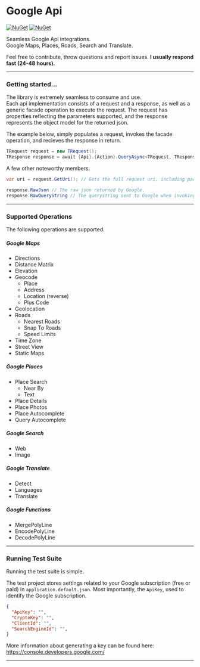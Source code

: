 # Google Api
[![NuGet](https://img.shields.io/nuget/dt/GoogleApi.svg)](https://www.nuget.org/packages/GoogleApi/)
[![NuGet](https://img.shields.io/nuget/v/GoogleApi.svg)](https://www.nuget.org/packages/GoogleApi/)

Seamless Google Api integrations.  
Google Maps, Places, Roads, Search and Translate.  

Feel free to contribute, throw questions and report issues. **I usually respond fast (24-48 hours).**  

*** 

### Getting started...
The library is extremely seamless to consume and use.  
Each api implementation consists of a request and a response, as well as a generic facade operation to execute the request. The request has properties reflecting the parameters supported, and the response represents the object model for the returned json.  

The example below, simply populates a request, invokes the facade operation, and recieves the response in return.  
```csharp
TRequest request = new TRequest();
TResponse response = await {Api}.{Action}.QueryAsync<TRequest, TResponse>(request);
```

A few other noteworthy members.
```csharp
var uri = request.GetUri(); // Gets the full request uri, including parameters.
```
```csharp
response.RawJson // The raw json returned by Google.
response.RawQueryString // The querystring sent to Google when invoking the request.
```

*** 

### Supported Operations
The following operations are supported.

##### Google Maps
  * Directions
  * Distance Matrix
  * Elevation
  * Geocode
    * Place
    * Address
    * Location (reverse)
    * Plus Code
  * Geolocation
  * Roads
    * Nearest Roads
    * Snap To Roads
    * Speed Limits
  * Time Zone
  * Street View
  * Static Maps

##### Google Places
  * Place Search
    * Near By
    * Text
  * Place Details
  * Place Photos
  * Place Autocomplete
  * Query Autocomplete

##### Google Search
  * Web
  * Image

##### Google Translate
  * Detect
  * Languages
  * Translate

##### Google Functions
  * MergePolyLine
  * EncodePolyLine
  * DecodePolyLine

*** 

### Running Test Suite
Running the test suite is simple.  

The test project stores settings related to your Google subscription (free or paid) in `application.default.json`. Most importantly, the ```ApiKey```, used to identify the Google subscription.  
```json
{ 
  "ApiKey": "",
  "CryptoKey": "",
  "ClientId": "",
  "SearchEngineId": "",
}
```
More information about generating a key can be found here: https://console.developers.google.com/  

*** 
